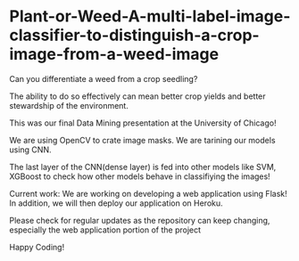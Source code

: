# Plant-or-Weed-A-multi-label-image-classifier-to-distinguish-a-crop-image-from-a-weed-image

Can you differentiate a weed from a crop seedling?

The ability to do so effectively can mean better crop yields and better stewardship of the environment.

This was our final Data Mining presentation at the University of Chicago!

We are using OpenCV to crate image masks. We are tarining our models using CNN. 

The last layer of the CNN(dense layer) is fed into other models like SVM, XGBoost to check how other models behave in classifiying the images!

Current work: We are working on developing a web application using Flask! In addition, we will then deploy our application on Heroku.

Please check for regular updates as the repository can keep changing, especially the web application portion of the project

Happy Coding!
